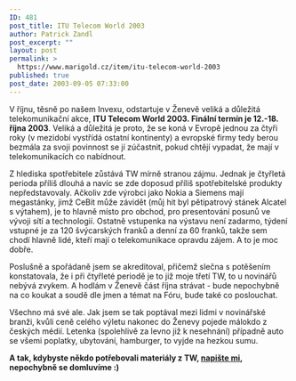 ```yaml
---
ID: 481
post_title: ITU Telecom World 2003
author: Patrick Zandl
post_excerpt: ""
layout: post
permalink: >
  https://www.marigold.cz/item/itu-telecom-world-2003
published: true
post_date: 2003-09-05 07:33:00
---
```

<P>V říjnu, těsně po našem Invexu, odstartuje v Ženevě veliká a důležitá telekomunikační akce, <STRONG>ITU Telecom World 2003. Finální termín je 12.-18. října 2003</STRONG>. Veliká a důležitá je proto, že se koná v Evropě jednou za čtyři roky (v mezidobí vystřídá ostatní kontinenty) a evropské firmy tedy berou bezmála za svoji povinnost se jí zúčastnit, pokud chtějí vypadat, že mají v telekomunikacích co nabídnout. </P>
<P>Z hlediska spotřebitele zůstává TW mírně stranou zájmu. Jednak je čtyřletá perioda příliš dlouhá a navíc se zde doposud příliš spotřebitelské produkty nepředstavovaly. Ačkoliv zde výrobci jako Nokia a Siemens mají megastánky, jimž CeBit může závidět (můj hit byl pětipatrový stánek Alcatel s výtahem), je to hlavně místo pro obchod, pro presentování posunů ve vývoji sítí a technologií. Ostatně vstupenka na výstavu není zadarmo, týdení vstupné je za 120 švýcarských franků a denní za 60 franků, takže sem chodí hlavně lidé, kteří mají o telekomunikace opravdu zájem. A to je moc dobře. </P>
<P>Poslušně a spořádaně jsem se akreditoval, přičemž slečna s potěšením konstatovala, že i při čtyřleté periodě je to již moje třetí TW, to u novinářů nebývá zvykem. A hodlám v Ženevě část října strávat - bude nepochybně na co koukat a soudě dle jmen a témat na Fóru, bude také co poslouchat. </P>
<P>Všechno má své ale. Jak jsem se tak poptával mezi lidmi v novinářské branži, kvůli ceně celého výletu nakonec do Ženevy pojede málokdo z českých médií. Letenka (spolehlivě za levno již k nesehnání) případně auto se všemi poplatky, ubytování, hamburger, to vyjde na hezkou sumu. </P>
<P><STRONG>A tak, kdybyste někdo potřebovali materiály z TW, </STRONG><A href="mailto:marigold@marigold.cz"><STRONG>napište mi</STRONG></A><STRONG>, nepochybně se domluvíme :)</STRONG></P>